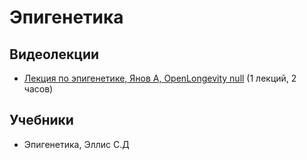 # Эпигенетика

## Видеолекции

* [Лекция по эпигенетике, Янов А, OpenLongevity null](https://www.youtube.com/watch?v=mwItQXwdIMI) (1 лекций, 2 часов)

## Учебники

* Эпигенетика, Эллис С.Д

